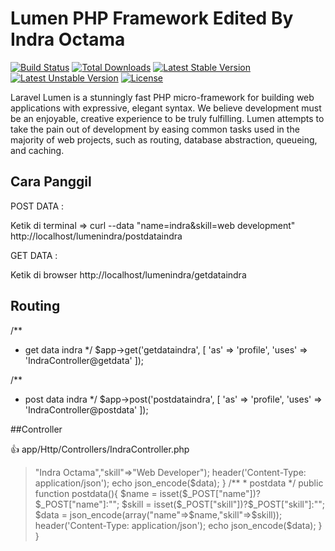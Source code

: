 # Lumen PHP Framework Edited By Indra Octama

[![Build Status](https://travis-ci.org/laravel/lumen-framework.svg)](https://travis-ci.org/laravel/lumen-framework)
[![Total Downloads](https://poser.pugx.org/laravel/lumen-framework/d/total.svg)](https://packagist.org/packages/laravel/lumen-framework)
[![Latest Stable Version](https://poser.pugx.org/laravel/lumen-framework/v/stable.svg)](https://packagist.org/packages/laravel/lumen-framework)
[![Latest Unstable Version](https://poser.pugx.org/laravel/lumen-framework/v/unstable.svg)](https://packagist.org/packages/laravel/lumen-framework)
[![License](https://poser.pugx.org/laravel/lumen-framework/license.svg)](https://packagist.org/packages/laravel/lumen-framework)

Laravel Lumen is a stunningly fast PHP micro-framework for building web applications with expressive, elegant syntax. We believe development must be an enjoyable, creative experience to be truly fulfilling. Lumen attempts to take the pain out of development by easing common tasks used in the majority of web projects, such as routing, database abstraction, queueing, and caching.

## Cara Panggil

POST DATA :

Ketik di terminal => curl --data "name=indra&skill=web development" http://localhost/lumenindra/postdataindra

GET DATA :

Ketik di browser  http://localhost/lumenindra/getdataindra

## Routing

/**
 * get data indra
 */
$app->get('getdataindra', [
    'as' => 'profile', 'uses' => 'IndraController@getdata'
]);


/**
 * post data indra
 */
$app->post('postdataindra', [
    'as' => 'profile', 'uses' => 'IndraController@postdata'
]);

##Controller

:+1: app/Http/Controllers/IndraController.php

><?php
>
>namespace App\Http\Controllers;
>use Illuminate\Http\Request;
>
>class IndraController extends Controller
>{
>    /**
>     * Create a new controller instance.
>     *
>     * @return void
>     */
>    public function __construct()
>    {
>        
>    }
>    
>    /**
>     * getdata
>     */
>    public function getdata(){
>        
>        $data = array("name"=>"Indra Octama","skill"=>"Web Developer");
>        header('Content-Type: application/json');
>        echo json_encode($data);
>        
>    }
>    
>    /**
>     * postdata
>     */
>    public function postdata(){
>        
>        $name = isset($_POST["name"])?$_POST["name"]:"";
>        $skill = isset($_POST["skill"])?$_POST["skill"]:"";
>        
>        $data = json_encode(array("name"=>$name,"skill"=>$skill));
>        
>        header('Content-Type: application/json');
>        echo json_encode($data);
>       
>    }
>}
